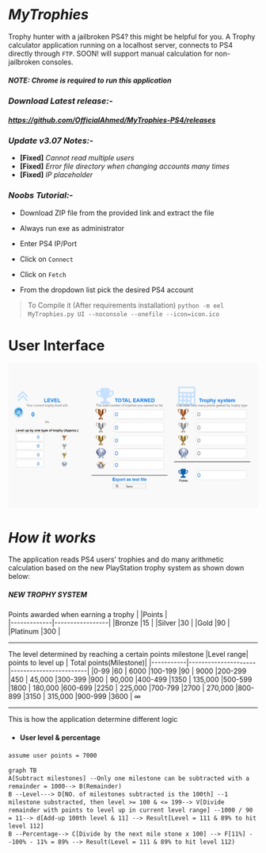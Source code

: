 
# *MyTrophies*

Trophy hunter with a jailbroken PS4? this might be helpful for you. A Trophy calculator application running on a localhost server, connects to PS4 directly through `FTP`. SOON! will support manual calculation for non-jailbroken consoles.



##### NOTE: Chrome is required to run this application

### *Download Latest release:-*

##### <https://github.com/OfficialAhmed/MyTrophies-PS4/releases>

### *Update v3.07 Notes:-*

- **[Fixed]** *Cannot read multiple users*
- **[Fixed]** *Error file directory when changing accounts many times*
- **[Fixed]** *IP placeholder*


### *Noobs Tutorial:-*

- Download ZIP file from the provided link and extract the file

- Always run exe as administrator

- Enter PS4 IP/Port

- Click on `Connect`

- Click on `Fetch`

- From the dropdown list pick the desired PS4 account

> To Compile it (After requirements installation)
`python -m eel MyTrophies.py UI --noconsole --onefile --icon=icon.ico`

# User Interface

![My Trophies v3.05](Screenshot.jpg)

# *How it works*

The application reads PS4 users' trophies and do many arithmetic calculation
based on the new PlayStation trophy system as shown down below:

##### *NEW TROPHY SYSTEM*

Points awarded when earning a trophy
|             |Points           |  
|-------------|-----------------|
|Bronze       |15               |
|Silver       |30               |
|Gold         |90               |
|Platinum     |300              |
____
The level determined by reaching a certain points milestone
|Level range|  points to level up | Total points(Milestone)|
|-----------|---------------------|------------------------|
|0-99       |60                   | 6000
|100-199    |90                   | 9000
|200-299    |450                  | 45,000
|300-399    |900                  | 90,000
|400-499    |1350                 | 135,000
|500-599    |1800                 | 180,000
|600-699    |2250                 | 225,000
|700-799    |2700                 | 270,000
|800-899    |3150                 | 315,000
|900-999    |3600                 | ∞

____
This is how the application determine different logic

- #### User level & percentage

`assume user points = 7000`

```mermaid
graph TB
A[Subtract milestones] --Only one milestone can be subtracted with a remainder = 1000--> B(Remainder)
B --Level---> D[NO. of milestones subtracted is the 100th] --1 milestone substracted, then level >= 100 & <= 199--> V[Divide  remainder with points to level up in current level range] --1000 / 90 = 11--> d[Add-up 100th level & 11] --> Result[Level = 111 & 89% to hit level 112]
B --Percentage--> C[Divide by the next mile stone x 100] --> F[11%] --100% - 11% = 89% --> Result(Level = 111 & 89% to hit level 112)
```